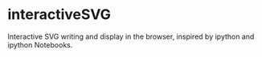 # interactiveSVG
Interactive SVG writing and display in the browser, inspired by ipython and ipython Notebooks.
